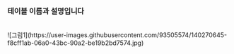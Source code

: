 
<h3>테이블 이름과 설명입니다</h3>
<br>
![그림1](https://user-images.githubusercontent.com/93505574/140270645-f8cff1ab-06a0-43bc-90a2-be19b2bd7574.jpg)
